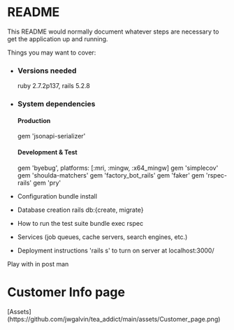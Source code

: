 # README

This README would normally document whatever steps are necessary to get the
application up and running.

Things you may want to cover:

* <h3> Versions needed </h3>
  ruby 2.7.2p137, rails 5.2.8
* <h3> System dependencies </h3>
  <h4> Production </h4>
    gem 'jsonapi-serializer'
  <h4> Development & Test </h4>  
    gem 'byebug', platforms: [:mri, :mingw, :x64_mingw]
    gem 'simplecov'
    gem 'shoulda-matchers'
    gem 'factory_bot_rails'
    gem 'faker'
    gem 'rspec-rails'
    gem 'pry'
* Configuration
  bundle install
* Database creation
  rails db:{create, migrate}
* How to run the test suite
  bundle exec rspec
* Services (job queues, cache servers, search engines, etc.)

* Deployment instructions
    'rails s' to turn on server at localhost:3000/


Play with in post man
<h1> Customer Info page </h1>
[Assets](https://github.com/jwgalvin/tea_addict/main/assets/Customer_page.png)
